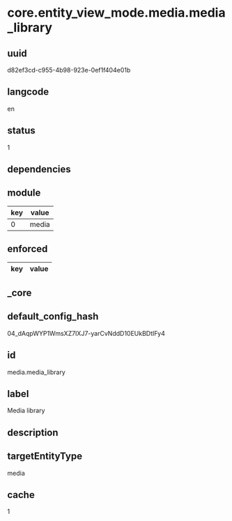 # core.entity_view_mode.media.media_library

## uuid
d82ef3cd-c955-4b98-923e-0ef1f404e01b

## langcode
en

## status
1

## dependencies

## module
|key|value|
|-|-|
|0|media|


## enforced
|key|value|
|-|-|


## _core

## default_config_hash
04_dAqpWYP1WmsXZ7IXJ7-yarCvNddD10EUkBDtIFy4

## id
media.media_library

## label
Media library

## description


## targetEntityType
media

## cache
1
